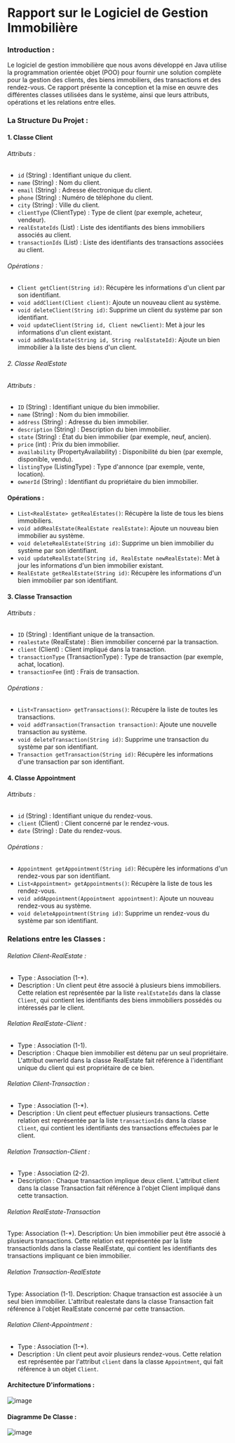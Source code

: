 # Rapport sur le Logiciel de Gestion Immobilière

### Introduction :
Le logiciel de gestion immobilière que nous avons développé en Java utilise la programmation orientée objet (POO) pour fournir une solution complète pour la gestion des clients, des biens immobiliers, des transactions et des rendez-vous. Ce rapport présente la conception et la mise en œuvre des différentes classes utilisées dans le système, ainsi que leurs attributs, opérations et les relations entre elles.

### La Structure Du Projet :
#### 1. Classe Client

###### Attributs :

- `id` (String) : Identifiant unique du client.
- `name` (String) : Nom du client.
- `email` (String) : Adresse électronique du client.
- `phone` (String) : Numéro de téléphone du client.
- `city` (String) : Ville du client.
- `clientType` (ClientType) : Type de client (par exemple, acheteur, vendeur).
- `realEstateIds` (List<String>) : Liste des identifiants des biens immobiliers associés au client.
- `transactionIds` (List<String>) : Liste des identifiants des transactions associées au client.

###### Opérations :

- `Client getClient(String id)`: Récupère les informations d'un client par son identifiant.
- `void addClient(Client client)`: Ajoute un nouveau client au système.
- `void deleteClient(String id)`: Supprime un client du système par son identifiant.
- `void updateClient(String id, Client newClient)`: Met à jour les informations d'un client existant.
- `void addRealEstate(String id, String realEstateId)`: Ajoute un bien immobilier à la liste des biens d'un client.

###### 2. Classe RealEstate

###### Attributs :

- `ID` (String) : Identifiant unique du bien immobilier.
- `name` (String) : Nom du bien immobilier.
- `address` (String) : Adresse du bien immobilier.
- `description` (String) : Description du bien immobilier.
- `state` (String) : État du bien immobilier (par exemple, neuf, ancien).
- `price` (int) : Prix du bien immobilier.
- `availability` (PropertyAvailability) : Disponibilité du bien (par exemple, disponible, vendu).
- `listingType` (ListingType) : Type d'annonce (par exemple, vente, location).
- `ownerId` (String) : Identifiant du propriétaire du bien immobilier.

#### Opérations : 

- `List<RealEstate> getRealEstates()`: Récupère la liste de tous les biens immobiliers.
- `void addRealEstate(RealEstate realEstate)`: Ajoute un nouveau bien immobilier au système.
- `void deleteRealEstate(String id)`: Supprime un bien immobilier du système par son identifiant.
- `void updateRealEstate(String id, RealEstate newRealEstate)`: Met à jour les informations d'un bien immobilier existant.
- `RealEstate getRealEstate(String id)`: Récupère les informations d'un bien immobilier par son identifiant.





#### 3. Classe Transaction

###### Attributs : 

- `ID` (String) : Identifiant unique de la transaction.
- `realestate` (RealEstate) : Bien immobilier concerné par la transaction.
- `client` (Client) : Client impliqué dans la transaction.
- `transactionType` (TransactionType) : Type de transaction (par exemple, achat, location).
- `transactionFee` (int) : Frais de transaction.

###### Opérations : 

- `List<Transaction> getTransactions()`: Récupère la liste de toutes les transactions.
- `void addTransaction(Transaction transaction)`: Ajoute une nouvelle transaction au système.
- `void deleteTransaction(String id)`: Supprime une transaction du système par son identifiant.
- `Transaction getTransaction(String id)`: Récupère les informations d'une transaction par son identifiant.

#### 4. Classe Appointment

###### Attributs : 

- `id` (String) : Identifiant unique du rendez-vous.
- `client` (Client) : Client concerné par le rendez-vous.
- `date` (String) : Date du rendez-vous.

###### Opérations : 

- `Appointment getAppointment(String id)`: Récupère les informations d'un rendez-vous par son identifiant.
- `List<Appointment> getAppointments()`: Récupère la liste de tous les rendez-vous.
- `void addAppointment(Appointment appointment)`: Ajoute un nouveau rendez-vous au système.
- `void deleteAppointment(String id)`: Supprime un rendez-vous du système par son identifiant.

### Relations entre les Classes : 

###### Relation Client-RealEstate :
- Type : Association (1-*).
- Description : Un client peut être associé à plusieurs biens immobiliers. Cette relation est représentée par la liste `realEstateIds` dans la classe `Client`, qui contient les identifiants des biens immobiliers possédés ou intéressés par le client.

###### Relation RealEstate-Client :
- Type : Association (1-1).
- Description : Chaque bien immobilier est détenu par un seul propriétaire. L'attribut ownerId dans la classe RealEstate fait référence à l'identifiant unique du client qui est propriétaire de ce bien.


###### Relation Client-Transaction :
- Type : Association (1-*).
- Description : Un client peut effectuer plusieurs transactions. Cette relation est représentée par la liste `transactionIds` dans la classe `Client`, qui contient les identifiants des transactions effectuées par le client.


###### Relation Transaction-Client :
- Type : Association (2-2).
- Description : Chaque transaction implique deux client. L'attribut client dans la classe Transaction fait référence à l'objet Client impliqué dans cette transaction.


###### Relation RealEstate-Transaction 
Type: Association (1-*).
Description: Un bien immobilier peut être associé à plusieurs transactions. Cette relation est représentée par la liste transactionIds dans la classe RealEstate, qui contient les identifiants des transactions impliquant ce bien immobilier.


###### Relation Transaction-RealEstate
Type: Association (1-1).
Description: Chaque transaction est associée à un seul bien immobilier. L'attribut realestate dans la classe Transaction fait référence à l'objet RealEstate concerné par cette transaction.


###### Relation Client-Appointment :
- Type : Association (1-*).
- Description : Un client peut avoir plusieurs rendez-vous. Cette relation est représentée par l'attribut `client` dans la classe `Appointment`, qui fait référence à un objet `Client`.

#### Architecture D'informations : 
![image](https://github.com/isif00/real_estate_management/assets/116845247/19420f0c-3ee1-423f-8ae3-dada4e6330da)


#### Diagramme De Classe : 
![image](https://github.com/isif00/real_estate_management/assets/116845247/64b4290b-384b-4b0e-bcae-c6a273b25768)

